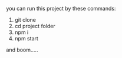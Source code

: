 you can run this project by these commands:

1. git clone 
2. cd project folder
3. npm i
4. npm start


and boom.....
